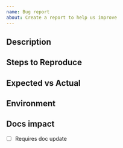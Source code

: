 ```yaml
---
name: Bug report
about: Create a report to help us improve
---
```


## Description

## Steps to Reproduce

## Expected vs Actual

## Environment

## Docs impact
- [ ] Requires doc update
